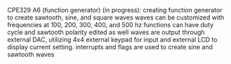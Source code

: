 CPE329 A6 (function generator) (in progress):
creating function generator to create sawtooth, sine, and square waves
waves can be customized with frequencies at 100, 200, 300, 400, and 500 hz
functions can have duty cycle and sawtooth polarity edited as well
waves are output through external DAC, utilizing 4x4 external keypad for input
and external LCD to display current setting. 
interrupts and flags are used to create sine and sawtooth waves
